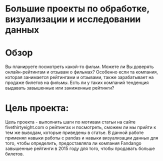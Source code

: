 # Большие проекты по обработке, визуализации и исследовании данных 

# Обзор
Вы планируете посмотреть какой-то фильм. 
Можете ли Вы доверять онлайн-рейтингам и отзывам о фильмах? 
Особенно если та компания, которая занимается рейтингами и отзывами, также зарабатывает на продаже билетов на фильмы. 
Есть ли у таких компаний тенденция выдавать завышенные или заниженные рейтинги?
# Цель проекта:
Цель проекта - выполнить шаги по мотивам статьи на сайте fivethirtyeight.com о рейтингах и посмотреть, сможем ли мы прийти к тем же выводам, 
которые приведены в статье. В данной работе применял навыки работы с pandas и навыки визуализации данных для того, чтобы определить, 
предоставляла ли компания Fandango завышенные рейтинги в 2015 году для того, чтобы продавать больше билетов.
